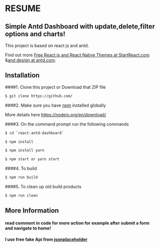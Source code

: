 # RESUME
## Simple Antd Dashboard with update,delete,filter options and charts! 


This project is based on react js and antd.

Find out more [Free React.js and React Native Themes at StartReact.com](http://www.startreact.com/) &[and design at antd.com](https://ant.design/).


## Installation
####1. Clone this project or Download that ZIP file

```sh
$ git clone https://github.com/
```

####2.  Make sure you have [npm](https://www.npmjs.org/) installed globally

More details here
https://nodejs.org/en/download/

####3. On the command prompt run the following commands

```sh
$ cd `react-antd-dashboard`
```
```sh
$ npm install 
```
```sh
$ npm install yarn
```
```sh
$ npm start or yarn start
```

####4. To build
```sh
$ npm run build
```

####5. To clean up old build products
```sh
$ npm run clean
```


## More Information
#### read comment in code for more action for example after submit a form and navigate to home! 
#### I use free fake Api from  [jsonplaceholder](https://jsonplaceholder.typicode.com/) 
